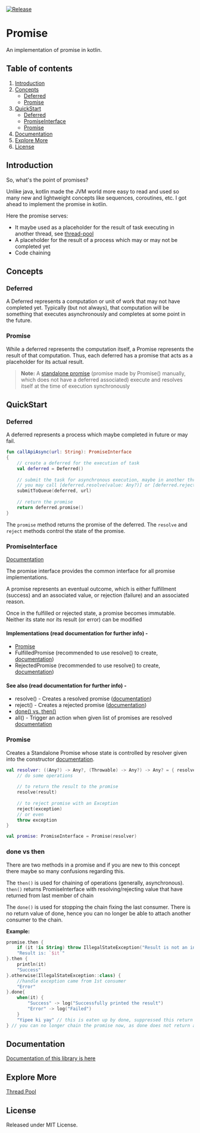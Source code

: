 [![Release](https://jitpack.io/v/Animeshz/promise.svg)](https://jitpack.io/#Animeshz/promise)

Promise
=======
An implementation of promise in kotlin.


Table of contents
-----------------

1. [Introduction](#introduction)
2. [Concepts](#concepts)
    * [Deferred](#deferred)
    * [Promise](#promise-1)
3. [QuickStart](#quickstart)
    * [Deferred](#deferred-1)
    * [PromiseInterface](#promiseinterface)
    * [Promise](#promise-2)
4. [Documentation](#documentation)
5. [Explore More](#explore-more)
6. [License](#license)


Introduction
------------
So, what's the point of promises?

Unlike java, kotlin made the JVM world more easy to read and used so many new and lightweight concepts like sequences, coroutines, etc. I got ahead to implement the promise in kotlin.

Here the promise serves:
* It maybe used as a placeholder for the result of task executing in another thread, see [thread-pool](https://github.com/Animeshz/threadpool)
* A placeholder for the result of a process which may or may not be completed yet
* Code chaining

Concepts
--------
### Deferred
A Deferred represents a computation or unit of work that may not have completed yet. Typically (but not always), that computation will be something that executes asynchronously and completes at some point in the future.
### Promise
While a deferred represents the computation itself, a Promise represents the result of that computation. Thus, each deferred has a promise that acts as a placeholder for its actual result.

> **Note:** A [standalone promise](#promise-2) (promise made by Promise() manually, which does not have a deferred associated) execute and resolves itself at the time of execution synchronously

QuickStart
---

### Deferred
A deferred represents a process which maybe completed in future or may fail.
```kotlin
fun callApiAsync(url: String): PromiseInterface
{
    // create a deferred for the execution of task
    val deferred = Deferred()
    
    // submit the task for asynchronous execution, maybe in another thread?
    // you may call [deferred.resolve(value: Any?)] or [deferred.reject(reason: Throwable)] based on the task is succeed or fail
    submitToQueue(deferred, url)
    
    // return the promise
    return deferred.promise()
}
```
The `promise` method returns the promise of the deferred. The `resolve` and `reject` methods control the state of the promise.

### PromiseInterface

[Documentation](https://animeshz.github.io/promise/promise/com.animeshz.promise/-promise-interface/index.html)

The promise interface provides the common interface for all promise implementations.

A promise represents an eventual outcome, which is either fulfillment (success) and an associated value, or rejection (failure) and an associated reason.

Once in the fulfilled or rejected state, a promise becomes immutable. Neither its state nor its result (or error) can be modified

#### Implementations (read documentation for further info) -
* [Promise](#promise-2)
* FulfilledPromise (recommended to use resolve() to create, [documentation](https://animeshz.github.io/promise/promise/com.animeshz.promise/-fulfilled-promise/index.html))
* RejectedPromise (recommended to use resolve() to create, [documentation](https://animeshz.github.io/promise/promise/com.animeshz.promise/-rejected-promise/index.html))

#### See also (read documentation for further info) -
* resolve() - Creates a resolved promise ([documentation](https://animeshz.github.io/promise/promise/com.animeshz.promise/resolve.html))
* reject() - Creates a rejected promise ([documentation](https://animeshz.github.io/promise/promise/com.animeshz.promise/reject.html))
* [done() vs. then()](#done-vs-then)
* all() - Trigger an action when given list of promises are resolved [documentation]()

### Promise
Creates a Standalone Promise whose state is controlled by resolver given into the constructor [documentation](https://animeshz.github.io/promise/promise/com.animeshz.promise/-promise/index.html).
```kotlin
val resolver: ((Any?) -> Any?, (Throwable) -> Any?) -> Any? = { resolve: (Any?) -> Any?, reject: (Throwable) -> Any? ->
    // do some operations
    
    // to return the result to the promise
    resolve(result)
    
    // to reject promise with an Exception
    reject(exception)
    // or even
    throw exception
}

val promise: PromiseInterface = Promise(resolver)
```

### done vs then
There are two methods in a promise and if you are new to this concept there maybe so many confusions regarding this.

The `then()` is used for chaining of operations (generally, asynchronous). `then()` returns PromiseInterface with resolving/rejecting value that have returned from last member of chain

The `done()` is used for stopping the chain fixing the last consumer. There is no return value of done, hence you can no longer be able to attach another consumer to the chain.

**Example:**
```kotlin
promise.then {
    if (it !is String) throw IllegalStateException("Result is not an instance of string.")
    "Result is: `$it`"
}.then {
    println(it)
    "Success"
}.otherwise(IllegalStateException::class) {
    //handle exception came from 1st consumer
    "Error"
}.done{
    when(it) {
        "Success" -> log("Successfully printed the result")
        "Error" -> log("Failed")
    }
    "Yipee ki yay" // this is eaten up by done, suppressed this return value
} // you can no longer chain the promise now, as done does not return anything, its the end of the chain.
```

Documentation
---
[Documentation of this library is here](https://animeshz.github.io/promise/promise)

Explore More
---
[Thread Pool](https://github.com/Animeshz/threadpool)

License
---
Released under MIT License.